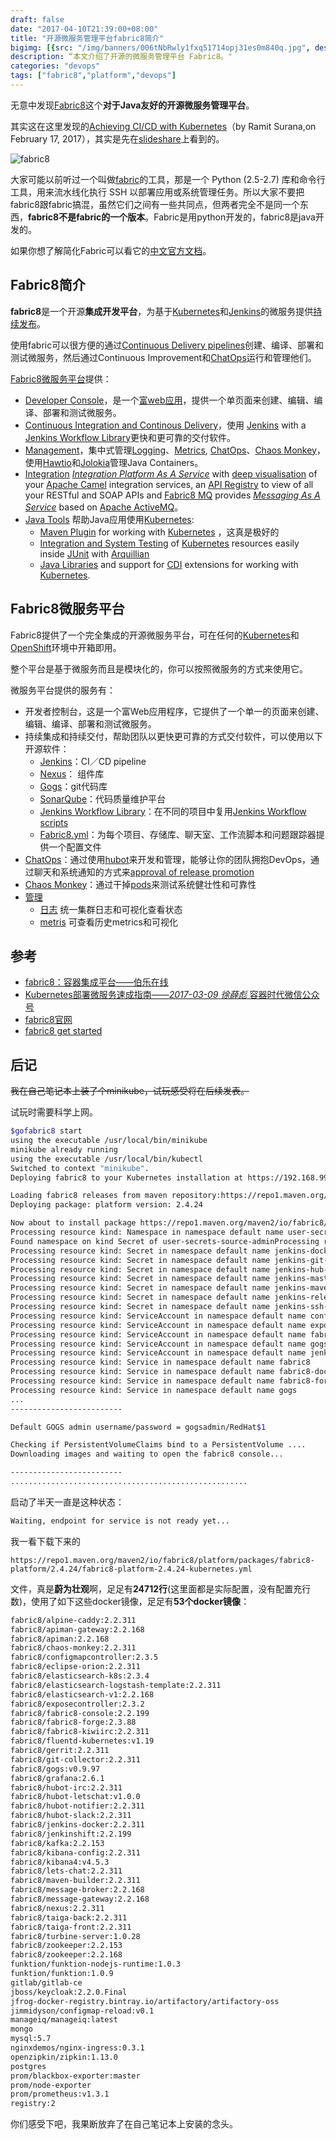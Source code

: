 ```yaml
---
draft: false
date: "2017-04-10T21:39:00+08:00"
title: "开源微服务管理平台fabric8简介"
bigimg: [{src: "/img/banners/006tNbRwly1fxq51714opj31es0m840q.jpg", desc: "Via Unsplash"}]
description: “本文介绍了开源的微服务管理平台 Fabric8。"
categories: "devops"
tags: ["fabric8","platform","devops"]
---
```


无意中发现[Fabric8](https://github.com/fabric8io/fabric8)这个**对于Java友好的开源微服务管理平台**。

其实这在这里发现的[Achieving CI/CD with Kubernetes](http://blog.sonatype.com/achieving-ci/cd-with-kubernetes)（by Ramit Surana,on February 17, 2017），其实是先在[slideshare](https://www.slideshare.net/ramitsurana/achieving-cicd-with-kubernetes)上看到的。

![fabric8](https://fabric8.io/images/fabric8_logo.svg)

大家可能以前听过一个叫做[fabric](https://github.com/fabric/fabric/)的工具，那是一个 Python (2.5-2.7) 库和命令行工具，用来流水线化执行 SSH 以部署应用或系统管理任务。所以大家不要把fabric8跟fabric搞混，虽然它们之间有一些共同点，但两者完全不是同一个东西，**fabric8不是fabric的一个版本**。Fabric是用python开发的，fabric8是java开发的。

如果你想了解简化Fabric可以看它的[中文官方文档](http://fabric-docs-cn.readthedocs.io/zh_CN/latest/tutorial.html)。

## Fabric8简介

**fabric8**是一个开源**集成开发平台**，为基于[Kubernetes](http://kubernetes.io/)和[Jenkins](https://jenkins.io/)的微服务提供[持续发布](http://fabric8.io/guide/cdelivery.html)。

使用fabric可以很方便的通过[Continuous Delivery pipelines](http://fabric8.io/guide/cdelivery.html)创建、编译、部署和测试微服务，然后通过Continuous Improvement和[ChatOps](http://fabric8.io/guide/chat.html)运行和管理他们。

[Fabric8微服务平台](http://fabric8.io/guide/fabric8DevOps.html)提供：

- [Developer Console](http://fabric8.io/guide/console.html)，是一个[富web应用](http://www.infoq.com/cn/news/2014/11/seven-principles-rich-web-app)，提供一个单页面来创建、编辑、编译、部署和测试微服务。
- [Continuous Integration and Continous Delivery](http://fabric8.io/guide/cdelivery.html)，使用 [Jenkins](https://jenkins.io/) with a [Jenkins Workflow Library](http://fabric8.io/guide/jenkinsWorkflowLibrary.html)更快和更可靠的交付软件。
- [Management](http://fabric8.io/guide/management.html)，集中式管理[Logging](http://fabric8.io/guide/logging.html)、[Metrics](http://fabric8.io/guide/metrics.html), [ChatOps](http://fabric8.io/guide/chat.html)、[Chaos Monkey](http://fabric8.io/guide/chaosMonkey.html)，使用[Hawtio](http://hawt.io/)和[Jolokia](http://jolokia.org/)管理Java Containers。
- [Integration](http://fabric8.io/guide/ipaas.html) <u>*Integration Platform As A Service*</u> with [deep visualisation](http://fabric8.io/guide/console.html) of your [Apache Camel](http://camel.apache.org/) integration services, an [API Registry](http://fabric8.io/guide/apiRegistry.html) to view of all your RESTful and SOAP APIs and [Fabric8 MQ](http://fabric8.io/guide/fabric8MQ.html) provides <u>*Messaging As A Service*</u> based on [Apache ActiveMQ](http://activemq.apache.org/)。
- [Java Tools](http://fabric8.io/guide/tools.html) 帮助Java应用使用[Kubernetes](http://kubernetes.io/):
  - [Maven Plugin](http://fabric8.io/guide/mavenPlugin.html) for working with [Kubernetes](http://kubernetes.io/) ，这真是极好的
  - [Integration and System Testing](http://fabric8.io/guide/testing.html) of [Kubernetes](http://kubernetes.io/) resources easily inside [JUnit](http://junit.org/) with [Arquillian](http://arquillian.org/)
  - [Java Libraries](http://fabric8.io/guide/javaLibraries.html) and support for [CDI](http://fabric8.io/guide/cdi.html) extensions for working with [Kubernetes](http://kubernetes.io/).

## Fabric8微服务平台

Fabric8提供了一个完全集成的开源微服务平台，可在任何的[Kubernetes](http://kubernetes.io/)和[OpenShift](http://www.openshift.org/)环境中开箱即用。

整个平台是基于微服务而且是模块化的，你可以按照微服务的方式来使用它。

微服务平台提供的服务有：

- 开发者控制台，这是一个富Web应用程序，它提供了一个单一的页面来创建、编辑、编译、部署和测试微服务。
- 持续集成和持续交付，帮助团队以更快更可靠的方式交付软件，可以使用以下开源软件：
  - [Jenkins](https://jenkins.io/)：CI／CD pipeline
  - [Nexus](http://www.sonatype.org/nexus/)： 组件库
  - [Gogs](http://gogs.io/)：git代码库
  - [SonarQube](http://www.sonarqube.org/)：代码质量维护平台
  - [Jenkins Workflow Library](http://fabric8.io/guide/jenkinsWorkflowLibrary.html)：在不同的项目中复用[Jenkins Workflow scripts](https://github.com/fabric8io/jenkins-workflow-library)
  - [Fabric8.yml](http://fabric8.io/guide/fabric8YmlFile.html)：为每个项目、存储库、聊天室、工作流脚本和问题跟踪器提供一个配置文件
- [ChatOps](http://fabric8.io/guide/chat.html)：通过使用[hubot](https://hubot.github.com/)来开发和管理，能够让你的团队拥抱DevOps，通过聊天和系统通知的方式来[approval of release promotion](https://github.com/fabric8io/fabric8-jenkins-workflow-steps#hubotapprove)
- [Chaos Monkey](http://fabric8.io/guide/chaosMonkey.html)：通过干掉[pods](http://fabric8.io/guide/pods.html)来测试系统健壮性和可靠性
- [管理](http://fabric8.io/guide/management.html)
  - [日志](http://fabric8.io/guide/logging.html) 统一集群日志和可视化查看状态
  - [metris](http://fabric8.io/guide/metrics.html) 可查看历史metrics和可视化

## 参考

- [fabric8：容器集成平台——伯乐在线](http://hao.jobbole.com/fabric8/)
- [Kubernetes部署微服务速成指南——*2017-03-09* *徐薛彪* 容器时代微信公众号](http://mp.weixin.qq.com/s?__biz=MzI0NjI4MDg5MQ==&mid=2715290731&idx=1&sn=f1fcacb9aa4f1f3037918f03c29c0465&chksm=cd6d0bbffa1a82a978ccc0405afa295bd9265bd9f89f2217c80f48e1c497b25d1f24090108af&mpshare=1&scene=1&srcid=0410RTk3PKkxlFlLbCVlOKMK#rd)
- [fabric8官网](https://fabric8.io/)
- [fabric8 get started](http://fabric8.io/guide/getStarted/gofabric8.html)

## 后记

~~我在自己笔记本上装了个minikube，试玩感受将在后续发表。~~

试玩时需要科学上网。

```bash
$gofabric8 start
using the executable /usr/local/bin/minikube
minikube already running
using the executable /usr/local/bin/kubectl
Switched to context "minikube".
Deploying fabric8 to your Kubernetes installation at https://192.168.99.100:8443 for domain  in namespace default

Loading fabric8 releases from maven repository:https://repo1.maven.org/maven2/
Deploying package: platform version: 2.4.24

Now about to install package https://repo1.maven.org/maven2/io/fabric8/platform/packages/fabric8-platform/2.4.24/fabric8-platform-2.4.24-kubernetes.yml
Processing resource kind: Namespace in namespace default name user-secrets-source-admin
Found namespace on kind Secret of user-secrets-source-adminProcessing resource kind: Secret in namespace user-secrets-source-admin name default-gogs-git
Processing resource kind: Secret in namespace default name jenkins-docker-cfg
Processing resource kind: Secret in namespace default name jenkins-git-ssh
Processing resource kind: Secret in namespace default name jenkins-hub-api-token
Processing resource kind: Secret in namespace default name jenkins-master-ssh
Processing resource kind: Secret in namespace default name jenkins-maven-settings
Processing resource kind: Secret in namespace default name jenkins-release-gpg
Processing resource kind: Secret in namespace default name jenkins-ssh-config
Processing resource kind: ServiceAccount in namespace default name configmapcontroller
Processing resource kind: ServiceAccount in namespace default name exposecontroller
Processing resource kind: ServiceAccount in namespace default name fabric8
Processing resource kind: ServiceAccount in namespace default name gogs
Processing resource kind: ServiceAccount in namespace default name jenkins
Processing resource kind: Service in namespace default name fabric8
Processing resource kind: Service in namespace default name fabric8-docker-registry
Processing resource kind: Service in namespace default name fabric8-forge
Processing resource kind: Service in namespace default name gogs
...
-------------------------

Default GOGS admin username/password = gogsadmin/RedHat$1

Checking if PersistentVolumeClaims bind to a PersistentVolume ....
Downloading images and waiting to open the fabric8 console...

-------------------------
.....................................................
```

启动了半天一直是这种状态：

```bash
Waiting, endpoint for service is not ready yet...
```

我一看下载下来的

```http
https://repo1.maven.org/maven2/io/fabric8/platform/packages/fabric8-platform/2.4.24/fabric8-platform-2.4.24-kubernetes.yml
```

文件，真是**蔚为壮观**啊，足足有**24712行**(这里面都是实际配置，没有配置充行数)，使用了如下这些docker镜像，足足有**53个docker镜像**：

```bash
fabric8/alpine-caddy:2.2.311
fabric8/apiman-gateway:2.2.168
fabric8/apiman:2.2.168
fabric8/chaos-monkey:2.2.311
fabric8/configmapcontroller:2.3.5
fabric8/eclipse-orion:2.2.311
fabric8/elasticsearch-k8s:2.3.4
fabric8/elasticsearch-logstash-template:2.2.311
fabric8/elasticsearch-v1:2.2.168
fabric8/exposecontroller:2.3.2
fabric8/fabric8-console:2.2.199
fabric8/fabric8-forge:2.3.88
fabric8/fabric8-kiwiirc:2.2.311
fabric8/fluentd-kubernetes:v1.19
fabric8/gerrit:2.2.311
fabric8/git-collector:2.2.311
fabric8/gogs:v0.9.97
fabric8/grafana:2.6.1
fabric8/hubot-irc:2.2.311
fabric8/hubot-letschat:v1.0.0
fabric8/hubot-notifier:2.2.311
fabric8/hubot-slack:2.2.311
fabric8/jenkins-docker:2.2.311
fabric8/jenkinshift:2.2.199
fabric8/kafka:2.2.153
fabric8/kibana-config:2.2.311
fabric8/kibana4:v4.5.3
fabric8/lets-chat:2.2.311
fabric8/maven-builder:2.2.311
fabric8/message-broker:2.2.168
fabric8/message-gateway:2.2.168
fabric8/nexus:2.2.311
fabric8/taiga-back:2.2.311
fabric8/taiga-front:2.2.311
fabric8/turbine-server:1.0.28
fabric8/zookeeper:2.2.153
fabric8/zookeeper:2.2.168
funktion/funktion-nodejs-runtime:1.0.3
funktion/funktion:1.0.9
gitlab/gitlab-ce
jboss/keycloak:2.2.0.Final
jfrog-docker-registry.bintray.io/artifactory/artifactory-oss
jimmidyson/configmap-reload:v0.1
manageiq/manageiq:latest
mongo
mysql:5.7
nginxdemos/nginx-ingress:0.3.1
openzipkin/zipkin:1.13.0
postgres
prom/blackbox-exporter:master
prom/node-exporter
prom/prometheus:v1.3.1
registry:2
```

你们感受下吧，我果断放弃了在自己笔记本上安装的念头。
